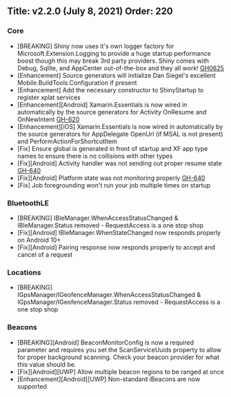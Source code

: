 Title: v2.2.0 (July 8, 2021)
Order: 220
---

### Core
* [BREAKING] Shiny now uses it's own logger factory for Microsoft.Extension.Logging to provide a huge startup performance boost though this may break 3rd party providers.  Shiny comes with Debug, Sqlite, and AppCenter out-of-the-box and they all work! [GH0625](https://github.com/shinyorg/shiny/issues/625)
* [Enhancement] Source generators will initialize Dan Siegel's excellent Mobile.BuildTools.Configuration if present
* [Enhancement] Add the necessary constructor to ShinyStartup to register xplat services
* [Enhancement][Android] Xamarin.Essentials is now wired in automatically by the source generators for Activity OnResume and OnNewIntent  [GH-620](https://github.com/shinyorg/shiny/issues/620)
* [Enhancement][iOS] Xamarin.Essentials is now wired in automatically by the source generators for AppDelegate OpenUrl (if MSAL is not present) and PerformActionForShortcutItem
* [Fix] Ensure global is generated in front of startup and XF app type names to ensure there is no collisions with other types
* [Fix][Android] Activity handler was not sending out proper resume state [GH-640](https://github.com/shinyorg/shiny/issues/640)
* [Fix][Android] Platform state was not monitoring properly [GH-640](https://github.com/shinyorg/shiny/issues/640)
* [Fix] Job foregrounding won't run your job multiple times on startup

### BluetoothLE
* [BREAKING] IBleManager.WhenAccessStatusChanged & IBleManager.Status removed - RequestAccess is a one stop shop
* [Fix][Android] IBleManager.WhenStateChanged now responds properly on Android 10+
* [Fix][Android] Pairing response now responds properly to accept and cancel of a request

### Locations
* [BREAKING] IGpsManager/IGeofenceManager.WhenAccessStatusChanged & IGpsManager/IGeofenceManager.Status removed - RequestAccess is a one stop shop

### Beacons
* [BREAKING][Android] BeaconMonitorConfig is now a required parameter and requires you set the ScanServiceUuids property to allow for proper background scanning. Check your beacon provider for what this value should be.
* [Fix][Android][UWP] Allow multiple beacon regions to be ranged at once
* [Enhancement][Android][UWP] Non-standard iBeacons are now supported
